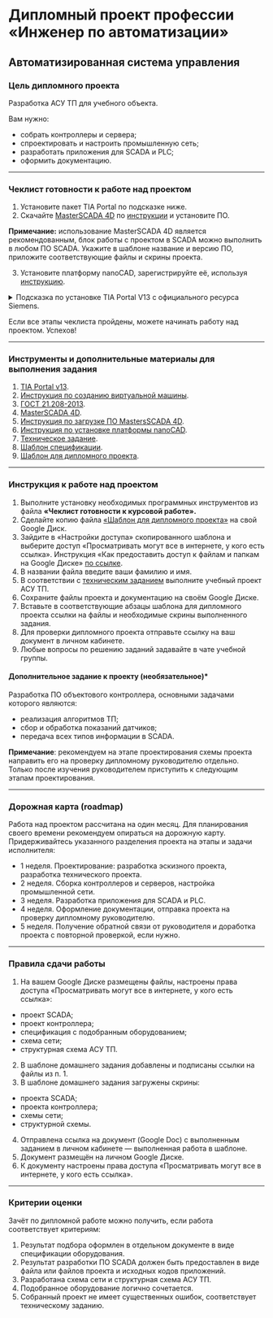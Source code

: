 # Дипломный проект профессии «Инженер по автоматизации»

## Автоматизированная система управления

### Цель дипломного проекта

Разработка АСУ ТП для учебного объекта.

Вам нужно:

- собрать контроллеры и сервера;
- спроектировать и настроить промышленную сеть;
- разработать приложения для SCADA и PLC;
- оформить документацию.

------

### Чеклист готовности к работе над проектом

1. Установите пакет TIA Portal по подсказке ниже.
2. Скачайте [MasterSCADA 4D](https://masterscada.ru/download4) по [инструкции](https://u.netology.ru/backend/uploads/lms/content_assets/file/5830/%D0%98%D0%BD%D1%81%D1%82%D1%80%D1%83%D0%BA%D1%86%D0%B8%D1%8F_%D0%BF%D0%BE_%D0%B7%D0%B0%D0%B3%D1%80%D1%83%D0%B7%D0%BA%D0%B5_%D0%9F%D0%9E_MastersSCADA_4D.docx) и установите ПО.

 **Примечание:** использование MasterSCADA 4D является рекомендованным, блок работы с проектом в SCADA можно выполнить в любом ПО SCADA. Укажите в шаблоне название и версию ПО, приложите соответствующие файлы и скрины проекта.

3. Установите платформу nanoCAD, зарегистрируйте её, используя [инструкцию](https://u.netology.ru/backend/uploads/lms/content_assets/file/5397/%D0%98%D0%BD%D1%81%D1%82%D1%80%D1%83%D0%BA%D1%86%D0%B8%D1%8F_%D0%BF%D0%BE_%D1%83%D1%81%D1%82%D0%B0%D0%BD%D0%BE%D0%B2%D0%BA%D0%B5_nanoCAD.pptx).

<details>
  <summary> Подсказка по установке TIA Portal V13 с официального ресурса Siemens.</summary>

1. Зарегистрируйтесь на [портале Siemens](https://mall.industry.siemens.com/goos/WelcomePage.aspx?regionUrl=/ru&language=ru) и получите персональный логин и пароль для входа в систему. Процесс регистрации описан в [инструкции](https://u.netology.ru/backend/uploads/lms/content_assets/file/338/%D0%98%D0%BD%D1%81%D1%82%D1%80%D1%83%D0%BA%D1%86%D0%B8%D1%8F_%D0%BF%D0%BE_%D1%80%D0%B5%D0%B3%D0%B8%D1%81%D1%82%D1%80%D0%B0%D1%86%D0%B8%D0%B8_%D0%BD%D0%B0_%D0%BF%D0%BE%D1%80%D1%82%D0%B0%D0%BB%D0%B5_Siemens.pptx).
2. Загрузите с [официального ресурса Siemens](https://support.industry.siemens.com/cs/document/78793685/simatic-step-7-(tia-portal)-v13-trial-download?dti=0&lc=en-DE) и установите программное обеспечение для создания проекта PLC Siemens, входящее в состав пакета TIA Portal. 
3. Скачайте все файлы по [ссылке](https://support.industry.siemens.com/cs/document/109745155/simatic-step-7-including-plcsim-v13-sp2-trial-download?dti=0&lc=en-DE) в две отдельные папки:

  - STEP 7 Professional V13 SP2 (DVD 1, DVD 2, SHA-256 checksum).
 
  ![image](https://github.com/netology-code/phd-homeworks/blob/main/6.6/Step7_1.png)
 
  - SIMATIC STEP 7 PLCSIM V13 SP2 for STEP 7 Basic and STEP 7 Professional, включая SHA-256 checksum.
  
    ![image](https://github.com/netology-code/phd-homeworks/blob/main/6.6/Step7_2.png)

4. Запустите установочный файл SIMATIC_STEP_7_Professional_V13_SP2_Upd4.exe, пройдите стандартную процедуру установки.
5. Запустите установочный файл SIMATIC_S7_PLCSIM_V13_SP2.exe, пройдите стандартную процедуру установки.  
  
  **Подсказка по распаковке архиватором WinRAR:**

Если скачанный дистрибутив TIA Portal содержит некоторые файлы с расширением 001, это вызовет проблему при распаковке данных.

Это происходит, потому что некоторые версии архиватора WinRAR, установленные на ПК, ассоциируют файлы с именем 001, как файлы с расширением .rar.

Для решения проблемы можно убрать ассоциацию:

1. Найдите архиватор WinRAR, имеющий окончание 001.
2. Откройте его двойным кликом, далее выбирайте Установка ⇒ Интеграция.
3. В окне слева будет перечень форматов, которые по умолчанию ассоциируются с WinRAR.
4. Уберите галочку с формата 001, нажмите ОК и перезагрузите ПК.

Скрин с действиями дан ниже:
 ![image](https://github.com/netology-code/scada-4-homeworks/blob/scada-7/WinRAR.png)
  
**Обратите внимание.** Устанавливается демо-версия программы. Её функционал будет ограничен через 21 день после установки. Рекомендуем установку софта на виртуальной машине. Как это сделать, описано в [инструкции](https://u.netology.ru/backend/uploads/lms/content_assets/file/339/%D0%98%D0%BD%D1%81%D1%82%D1%80%D1%83%D0%BA%D1%86%D0%B8%D1%8F_%D0%BF%D0%BE_%D1%81%D0%BE%D0%B7%D0%B4%D0%B0%D0%BD%D0%B8%D1%8E_%D0%B2%D0%B8%D1%80%D1%82%D1%83%D0%B0%D0%BB%D1%8C%D0%BD%D0%BE%D0%B9_%D0%BC%D0%B0%D1%88%D0%B8%D0%BD%D1%8B_%D0%B8_%D0%BE%D1%82%D0%BA%D0%B0%D1%82%D1%83.pptx).

 -----

</details>

  

Если все этапы чеклиста пройдены, можете начинать работу над проектом. Успехов!

------

### Инструменты и дополнительные материалы для выполнения задания

1. [TIA Portal v13](https://support.industry.siemens.com/cs/document/78793685/simatic-step-7-(tia-portal)-v13-trial-download?dti=0&lc=en-DE).
2. [Инструкция по созданию виртуальной машины](https://u.netology.ru/backend/uploads/lms/content_assets/file/339/%D0%98%D0%BD%D1%81%D1%82%D1%80%D1%83%D0%BA%D1%86%D0%B8%D1%8F_%D0%BF%D0%BE_%D1%81%D0%BE%D0%B7%D0%B4%D0%B0%D0%BD%D0%B8%D1%8E_%D0%B2%D0%B8%D1%80%D1%82%D1%83%D0%B0%D0%BB%D1%8C%D0%BD%D0%BE%D0%B9_%D0%BC%D0%B0%D1%88%D0%B8%D0%BD%D1%8B_%D0%B8_%D0%BE%D1%82%D0%BA%D0%B0%D1%82%D1%83.pptx).
3. [ГОСТ 21.208-2013](https://mvif.ru/uslovnyie-oboznacheniya-priborov-i-sredstv-avtomatizaczii-v-sxemax-gost-21.404-85).
4. [MasterSCADA 4D](https://masterscada.ru/download4).
4. [Инструкция по загрузке ПО MastersSCADA 4D](https://u.netology.ru/backend/uploads/lms/content_assets/file/5830/%D0%98%D0%BD%D1%81%D1%82%D1%80%D1%83%D0%BA%D1%86%D0%B8%D1%8F_%D0%BF%D0%BE_%D0%B7%D0%B0%D0%B3%D1%80%D1%83%D0%B7%D0%BA%D0%B5_%D0%9F%D0%9E_MastersSCADA_4D.docx).
5. [Инструкция по установке платформы nanoCAD](https://u.netology.ru/backend/uploads/lms/content_assets/file/5397/%D0%98%D0%BD%D1%81%D1%82%D1%80%D1%83%D0%BA%D1%86%D0%B8%D1%8F_%D0%BF%D0%BE_%D1%83%D1%81%D1%82%D0%B0%D0%BD%D0%BE%D0%B2%D0%BA%D0%B5_nanoCAD.pptx).
6. [Техническое задание](https://u.netology.ru/backend/uploads/lms/content_assets/file/9009/%D0%A2%D0%B5%D1%85%D0%BD%D0%B8%D1%87%D0%B5%D1%81%D0%BA%D0%BE%D0%B5_%D0%B7%D0%B0%D0%B4%D0%B0%D0%BD%D0%B8%D0%B5_%D0%A3%D1%87%D0%B5%D0%B1%D0%BD%D0%BE%D0%B5_%D0%BF%D1%80%D0%BE%D0%BC%D0%BF%D1%80%D0%B5%D0%B4%D0%BF%D1%80%D0%B8%D1%8F%D1%82%D0%B8%D0%B5.docx).
7. [Шаблон спецификации](https://u.netology.ru/backend/uploads/lms/content_assets/file/5832/%D0%A1%D0%BF%D0%B5%D1%86%D0%B8%D1%84%D0%B8%D0%BA%D0%B0%D1%86%D0%B8%D1%8F.xlsx).
8. [Шаблон для дипломного проекта](https://u.netology.ru/backend/uploads/lms/content_assets/file/5833/%D0%A8%D0%B0%D0%B1%D0%BB%D0%BE%D0%BD_%D0%B4%D0%BB%D1%8F_%D0%B4%D0%B8%D0%BF%D0%BB%D0%BE%D0%BC%D0%BD%D0%BE%D0%B3%D0%BE_%D0%BF%D1%80%D0%BE%D0%B5%D0%BA%D1%82%D0%B0__%D0%90%D0%B2%D1%82%D0%BE%D0%BC%D0%B0%D1%82%D0%B8%D0%B7%D0%B8%D1%80%D0%BE%D0%B2%D0%B0%D0%BD%D0%BD%D0%B0%D1%8F_%D1%81%D0%B8%D1%81%D1%82%D0%B5%D0%BC%D0%B0_%D1%83%D0%BF%D1%80%D0%B0%D0%B2%D0%BB%D0%B5%D0%BD%D0%B8%D1%8F__-_%D0%A4%D0%B0%D0%BC%D0%B8%D0%BB%D0%B8%D1%8F_%D0%98%D0%BC%D1%8F__%D0%A1%D0%94%D0%95%D0%9B%D0%90%D0%99%D0%A2%D0%95_%D0%9A%D0%9E%D0%9F%D0%98%D0%AE_.docx).

------

### Инструкция к работе над проектом

1. Выполните установку необходимых программных инструментов из файла **«Чеклист готовности к курсовой работе».**
2. Сделайте копию файла [«Шаблон для дипломного проекта»](https://u.netology.ru/backend/uploads/lms/content_assets/file/5833/%D0%A8%D0%B0%D0%B1%D0%BB%D0%BE%D0%BD_%D0%B4%D0%BB%D1%8F_%D0%B4%D0%B8%D0%BF%D0%BB%D0%BE%D0%BC%D0%BD%D0%BE%D0%B3%D0%BE_%D0%BF%D1%80%D0%BE%D0%B5%D0%BA%D1%82%D0%B0__%D0%90%D0%B2%D1%82%D0%BE%D0%BC%D0%B0%D1%82%D0%B8%D0%B7%D0%B8%D1%80%D0%BE%D0%B2%D0%B0%D0%BD%D0%BD%D0%B0%D1%8F_%D1%81%D0%B8%D1%81%D1%82%D0%B5%D0%BC%D0%B0_%D1%83%D0%BF%D1%80%D0%B0%D0%B2%D0%BB%D0%B5%D0%BD%D0%B8%D1%8F__-_%D0%A4%D0%B0%D0%BC%D0%B8%D0%BB%D0%B8%D1%8F_%D0%98%D0%BC%D1%8F__%D0%A1%D0%94%D0%95%D0%9B%D0%90%D0%99%D0%A2%D0%95_%D0%9A%D0%9E%D0%9F%D0%98%D0%AE_.docx) на свой Google Диск.
3. Зайдите в «Настройки доступа» скопированного шаблона и выберите доступ «Просматривать могут все в интернете, у кого есть ссылка». Инструкция «Как предоставить доступ к файлам и папкам на Google Диске» [по ссылке](https://support.google.com/docs/answer/2494822?hl=ru&co=GENIE.Platform%3DDesktop).
4. В названии файла введите ваши фамилию и имя.
5. В соответствии с [техническим заданием](https://u.netology.ru/backend/uploads/lms/content_assets/file/9009/%D0%A2%D0%B5%D1%85%D0%BD%D0%B8%D1%87%D0%B5%D1%81%D0%BA%D0%BE%D0%B5_%D0%B7%D0%B0%D0%B4%D0%B0%D0%BD%D0%B8%D0%B5_%D0%A3%D1%87%D0%B5%D0%B1%D0%BD%D0%BE%D0%B5_%D0%BF%D1%80%D0%BE%D0%BC%D0%BF%D1%80%D0%B5%D0%B4%D0%BF%D1%80%D0%B8%D1%8F%D1%82%D0%B8%D0%B5.docx) выполните учебный проект АСУ ТП.
6. Сохраните файлы проекта и документацию на своём Google Диске.
7. Вставьте в соответствующие абзацы шаблона для дипломного проекта ссылки на файлы и необходимые скрины выполненного задания.
8. Для проверки дипломного проекта отправьте ссылку на ваш документ в личном кабинете.
9. Любые вопросы по решению заданий задавайте в чате учебной группы.

#### **Дополнительное задание к проекту (необязательное)*** 

Разработка ПО  объектового контроллера, основными задачами которого являются:

- реализация алгоритмов ТП;
- сбор и обработка показаний датчиков;
- передача всех типов информации в SCADA.

**Примечание**: рекомендуем на этапе проектирования схемы проекта направить его на проверку дипломному руководителю отдельно. Только после изучения руководителем приступить к следующим этапам проектирования.

------

### Дорожная карта (roadmap)

Работа над проектом рассчитана на один месяц. Для планирования своего времени рекомендуем опираться на дорожную карту. Придерживайтесь указанного разделения проекта на этапы и задачи исполнителя:

- 1 неделя. Проектирование: разработка эскизного проекта, разработка технического проекта.
- 2 неделя. Сборка контроллеров и серверов, настройка промышленной сети.
- 3 неделя. Разработка приложения для SCADA и PLC.
- 4 неделя. Оформление документации, отправка проекта на проверку дипломному руководителю.
- 5 неделя. Получение обратной связи от руководителя и доработка проекта с повторной проверкой, если нужно.

------

### Правила сдачи работы

1. На вашем Google Диске размещены файлы, настроены права доступа «Просматривать могут все в интернете, у кого есть ссылка»:

 - проект SCADA;
 - проект контроллера;
 - спецификация с подобранным оборудованием;
 - схема сети;
 - структурная схема АСУ ТП.

2. В шаблоне домашнего задания добавлены и подписаны ссылки на файлы из п. 1.
3. В шаблоне домашнего задания загружены скрины:

 - проекта SCADA;
 - проекта контроллера;
 - схемы сети;
 - структурной схемы.
4. Отправлена ссылка на документ (Google Doc) с выполненным заданием в личном кабинете — выполненная работа в шаблоне.
5. Документ размещён на личном Google Диске.
6. К документу настроены права доступа «Просматривать могут все в интернете, у кого есть ссылка».

------

### Критерии оценки

Зачёт по дипломной работе можно получить, если работа соответствует критериям:

1. Результат подбора оформлен в отдельном документе в виде спецификации оборудования.
2. Результат разработки ПО SCADA должен быть предоставлен в виде файла или файлов проекта и исходных кодов приложений.
3. Разработана схема сети и структурная схема АСУ ТП.
4. Подобранное оборудование логично сочетается.
5. Собранный проект не имеет существенных ошибок, соответствует техническому заданию.


